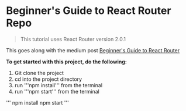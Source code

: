 # Beginner's Guide to React Router Repo

> This tutorial uses React Router version 2.0.1

This goes along with the medium post [Beginner's Guide to React Router](https://medium.com/p/53094349669/)

**To get started with this project, do the following:**

1. Git clone the project
2. cd into the project directory
3. run '''npm install''' from the terminal
4. run '''npm start''' from the terminal

'''
npm install
npm start
'''